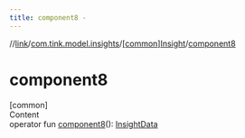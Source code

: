 ```yaml
---
title: component8 -
---
```

//[link](../../index.md)/[com.tink.model.insights](../index.md)/[[common]Insight](index.md)/[component8](component8.md)



# component8  
[common]  
Content  
operator fun [component8](component8.md)(): [InsightData](../[common]-insight-data/index.md)  



